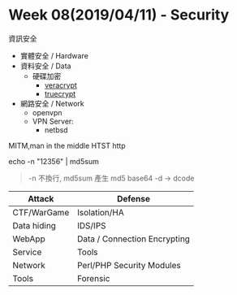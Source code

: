 # Week 08(2019/04/11) - Security

資訊安全
- 實體安全 / Hardware
- 資料安全 / Data
	- 硬碟加密
		- [veracrypt](https://www.veracrypt.fr/en/Home.html)
		- [truecrypt](https://zh.wikipedia.org/zh-tw/TrueCrypt)
- 網路安全 / Network
    - openvpn
    - VPN Server:
        - netbsd

MITM,man in the middle
HTST http

echo -n "12356"  | md5sum
> -n 不換行, md5sum 產生 md5
> base64 -d -> dcode

|Attack|Defense|
|---|---|
|CTF/WarGame|Isolation/HA|
|Data hiding|IDS/IPS|
|WebApp|Data / Connection Encrypting|
|Service|Tools|
|Network|Perl/PHP Security Modules|
|Tools|Forensic|